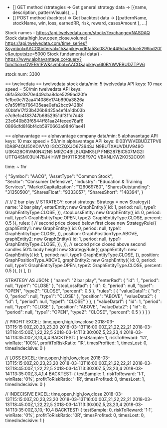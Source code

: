 - [] GET method /strategies => Get general strategy data -> [{name, description, patternVisuals}, ...]
- [] POST method /backtest => Get backtest data -> [{patternName, stockName, win, loss, earnedRR, risk, reward, casesAmount }, ...]

Stock names - https://api.twelvedata.com/stocks?exchange=NASDAQ
Stock data(high,low,open,close,volume) - https://api.twelvedata.com/time_series?&symbol=AACG&interval=1h&apikey=d6fa58c0870e449cba8dce5299ad20fe&outputsize=5000
Stock fundamental data() - https://www.alphavantage.co/query?function=OVERVIEW&symbol=AACG&apikey=6I0BYWVEBUDZTPV6

stock num: 3300

== twelvedata ==
twelvedata stock data/min: 5
twelvedata API keys: 10
max speed = 50/min
twelvedata API keys:
d6fa58c0870e449cba8dce5299ad20fe
1e1bc0e7f2aa414086e174b890a3826a
c7a59ff1b766435eae0efa2bcc9428b1
40bbfe17f23b426b8425a4ef4a1db03b
e7c9e1c4f83747b6852951df31fd7d48
23c640b83f6544ff81aa24feced78af6
0866dfd816bf4cb5970663a98461ae41

== alphavantage ==
alphavantage company data/min: 5
alphavantage API keys: 10
max speed = 50/min
alphavantage API keys:
6I0BYWVEBUDZTPV6
IDA8P4QU50KOIVVO
IGCCZQXJO67364SJ
N9BUTXAUVDUV949O
U3K428ORVM0N42N5
MRZO4BIL8UQMK5LP
FNB287BIC507MG2I
UTTQ4SM03UI47BJ4
HWFEH91TR358F97Q
VBXNLKW2KO52CO91

time: ~ 1hr

{
"Symbol": "AACG",
"AssetType": "Common Stock",  
"Sector": "Consumer Defensive",
"Industry": "Education & Training Services",
"MarketCapitalization": "126069760",
"SharesOutstanding": "31350500",
"SharesFloat": "9333057",
"SharesShort": "148394",
}

//
// 2 bar play
//
STRATEGY:
const strategy: Strategy = new Strategy({
name: '2 bar play',
enterEntity: new GraphEntity({
id: 1,
period: null,
type1: GraphEntityType.CLOSE,
}),
stopLossEntity: new GraphEntity({
id: 0,
period: null,
type1: GraphEntityType.OPEN,
type2: GraphEntityType.CLOSE,
percent: 0.5
}),
rules: [
// second price closed below first close
new StrategyRule({
graphEntity1: new GraphEntity({
id: 0,
period: null,
type1: GraphEntityType.CLOSE,
}),
position: GraphPositionType.ABOVE,
graphEntity2: new GraphEntity({
id: 1,
period: null,
type1: GraphEntityType.CLOSE,
}),
}),
// second price closed above second candles 50% body height
new StrategyRule({
graphEntity1: new GraphEntity({
id: 1,
period: null,
type1: GraphEntityType.CLOSE,
}),
position: GraphPositionType.ABOVE,
graphEntity2: new GraphEntity({
id: 0,
period: null,
type1: GraphEntityType.OPEN,
type2: GraphEntityType.CLOSE,
percent: 0.5
}),
})
],
})

STRATEGY AS JSON:
{
"name": "2 bar play",
"enterRad": {
"id": 1,
"period": null,
"type1": "CLOSE"
},
"stopLossRad": {
"id": 0,
"period": null,
"type1": "OPEN",
"type2": "CLOSE",
"percent": 0.5
},
"rules": [
{
"valueData1": {
"id": 0,
"period": null,
"type1": "CLOSE"
},
"position": "ABOVE",
"valueData2": {
"id": 1,
"period": null,
"type1": "CLOSE"
}
},
{
"valueData1": {
"id": 1,
"period": null,
"type1": "CLOSE"
},
"position": "ABOVE",
"valueData2": {
"id": 0,
"period": null,
"type1": "OPEN",
"type2": "CLOSE",
"percent": 0.5
}
}
]
}

// PROFIT
EXCEL:
time,open,high,low,close
2018-03-13T15:15:00Z,20,23,23,20
2018-03-13T16:00:00Z,21,22,22,21
2018-03-13T18:45:00Z,1,22,22,5
2018-03-14T13:30:00Z,5,23,23,4
2018-03-14T13:35:00Z,3,10,4,4
BACKTEST:
{
testSample: 1,
riskToReward: '1:1',
winRate: '100%',
profitToRiskRatio: '1R',
timesProfited: 1,
timesLost: 0,
timesIndecisive: 0
}

// LOSS
EXCEL:
time,open,high,low,close
2018-03-13T15:15:00Z,20,23,23,20
2018-03-13T16:00:00Z,21,22,22,21
2018-03-13T18:45:00Z,1,22,22,5
2018-03-14T13:30:00Z,5,23,23,4
2018-03-14T13:35:00Z,3,4,1,4
BACKTEST:
{
testSample: 1,
riskToReward: '1:1',
winRate: '0%',
profitToRiskRatio: '-1R',
timesProfited: 0,
timesLost: 1,
timesIndecisive: 0
}

// INDECISIVE
EXCEL:
time,open,high,low,close
2018-03-13T15:15:00Z,20,23,23,20
2018-03-13T16:00:00Z,21,22,22,21
2018-03-13T18:45:00Z,1,22,22,5
2018-03-14T13:30:00Z,5,23,23,4
2018-03-14T13:35:00Z,3,10,-10,4
BACKTEST:
{
testSample: 0,
riskToReward: '1:1',
winRate: '0%',
profitToRiskRatio: '0R',
timesProfited: 0,
timesLost: 0,
timesIndecisive: 1
}
